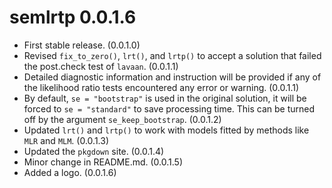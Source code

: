 # semlrtp 0.0.1.6

- First stable release. (0.0.1.0)
- Revised `fix_to_zero()`, `lrt()`, and
  `lrtp()` to accept a solution that
  failed the post.check test of
  `lavaan`. (0.0.1.1)
- Detailed diagnostic information and
  instruction will be provided if any
  of the likelihood ratio tests
  encountered any error or warning.
  (0.0.1.1)
- By default, `se = "bootstrap"` is used
  in the original solution, it will
  be forced to `se = "standard"` to
  save processing time. This can be
  turned off by the argument
  `se_keep_bootstrap`. (0.0.1.2)
- Updated `lrt()` and `lrtp()` to work
  with models fitted by methods like
  `MLR` and `MLM`. (0.0.1.3)
- Updated the `pkgdown` site. (0.0.1.4)
- Minor change in README.md. (0.0.1.5)
- Added a logo. (0.0.1.6)
